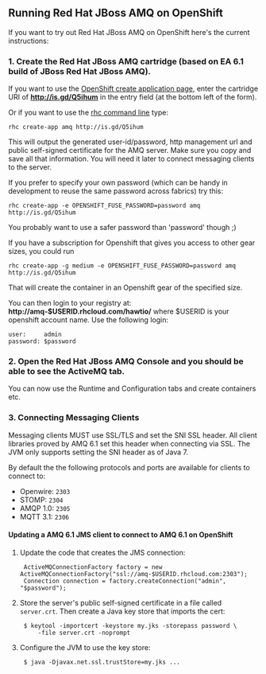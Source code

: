 Running Red Hat JBoss AMQ on OpenShift
-------------------------

If you want to try out Red Hat JBoss AMQ on OpenShift here's the current instructions:

### 1. Create the Red Hat JBoss AMQ cartridge (based on EA 6.1 build of JBoss Red Hat JBoss AMQ).

If you want to use the [OpenShift create application page](https://openshift.redhat.com/app/console/application_types), enter the cartridge URI of **http://is.gd/Q5ihum** in the entry field (at the bottom left of the form).

Or if you want to use the [rhc command line](https://www.openshift.com/developers/rhc-client-tools-install) type:

    rhc create-app amq http://is.gd/Q5ihum

This will output the generated user-id/password, http management url and public self-signed certificate for the AMQ server.  Make sure you copy and save all that information.  You will need it later to connect messaging clients to the server.

If you prefer to specify your own password (which can be handy in development to reuse the same password across fabrics) try this:

    rhc create-app -e OPENSHIFT_FUSE_PASSWORD=password amq http://is.gd/Q5ihum

You probably want to use a safer password than 'password' though ;)

If you have a subscription for Openshift that gives you access to other gear sizes, you could run 

    rhc create-app -g medium -e OPENSHIFT_FUSE_PASSWORD=password amq http://is.gd/Q5ihum

That will create the container in an Openshift gear of the specified size.

You can then login to your registry at: **http://amq-$USERID.rhcloud.com/hawtio/** where $USERID is your openshift account name. Use the following login:

```
user:     admin
password: $password
```

### 2. Open the **Red Hat JBoss AMQ** Console and you should be able to see the ActiveMQ tab.

You can now use the Runtime and Configuration tabs and create containers etc.

### 3. Connecting Messaging Clients

Messaging clients MUST use SSL/TLS and set the SNI SSL header.  All client libraries proved by AMQ 6.1 set this header when connecting via SSL.  The JVM only supports setting the SNI header as of Java 7.

By default the the following protocols and ports are available for clients to connect to:

* Openwire: `2303`
* STOMP: `2304`
* AMQP 1.0: `2305`
* MQTT 3.1: `2306`

#### Updating a AMQ 6.1 JMS client to connect to AMQ 6.1 on OpenShift

1. Update the code that creates the JMS connection:

        ActiveMQConnectionFactory factory = new ActiveMQConnectionFactory("ssl://amq-$USERID.rhcloud.com:2303");
        Connection connection = factory.createConnection("admin", "$password");

2. Store the server's public self-signed certificate in a file called `server.crt`.  Then create a Java key store that imports the cert:   

        $ keytool -importcert -keystore my.jks -storepass password \
            -file server.crt -noprompt

3. Configure the JVM to use the key store:   

        $ java -Djavax.net.ssl.trustStore=my.jks ...          




